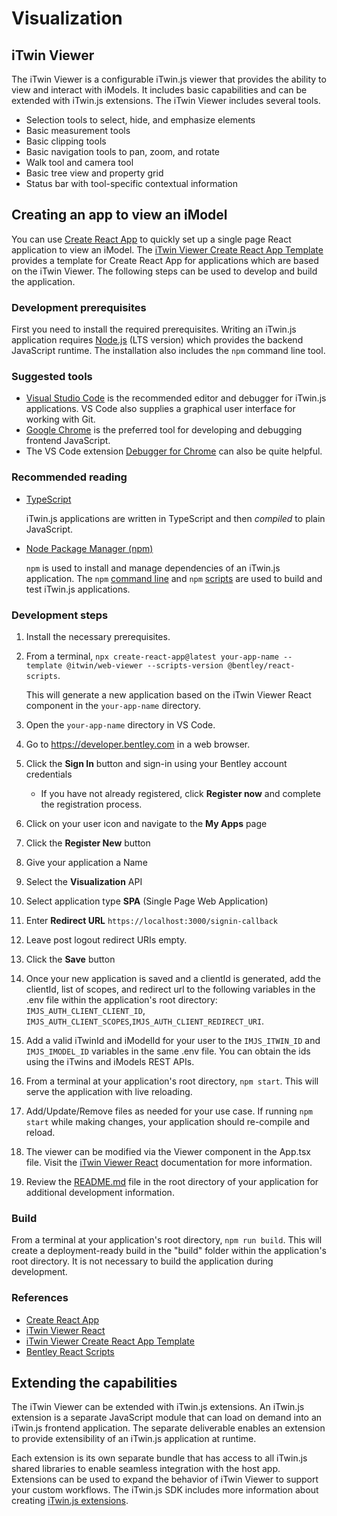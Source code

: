 # Visualization

## iTwin Viewer

The iTwin Viewer is a configurable iTwin.js viewer that provides the ability to view and interact with iModels. It includes basic capabilities and can be extended with iTwin.js extensions. The iTwin Viewer includes several tools.

- Selection tools to select, hide, and emphasize elements
- Basic measurement tools
- Basic clipping tools
- Basic navigation tools to pan, zoom, and rotate
- Walk tool and camera tool
- Basic tree view and property grid
- Status bar with tool-specific contextual information

## Creating an app to view an iModel

You can use <a href="https://create-react-app.dev/" target="_blank">Create React App</a> to quickly set up a single page React application to view an iModel. The <a href="https://www.npmjs.com/package/@itwin/cra-template-web-viewer" target="_blank">iTwin Viewer Create React App Template</a> provides a template for Create React App for applications which are based on the iTwin Viewer. The following steps can be used to develop and build the application.

### Development prerequisites

First you need to install the required prerequisites. Writing an iTwin.js application requires <a href="https://nodejs.org" target="_blank">Node.js</a> (LTS version) which provides the backend JavaScript runtime. The installation also includes the `npm` command line tool.

### Suggested tools

- <a href="https://code.visualstudio.com/" target="_blank">Visual Studio Code</a> is the recommended editor and debugger for iTwin.js applications. VS Code also supplies a graphical user interface for working with Git.
- <a href="https://www.google.com/chrome/" target="_blank">Google Chrome</a> is the preferred tool for developing and debugging frontend JavaScript.
- The VS Code extension <a href="https://marketplace.visualstudio.com/items?itemName=msjsdiag.debugger-for-chrome" target="_blank">Debugger for Chrome</a> can also be quite helpful.

### Recommended reading

- <a href="https://www.typescriptlang.org/" target="_blank">TypeScript</a>

  iTwin.js applications are written in TypeScript and then _compiled_ to plain JavaScript.

- <a href="https://www.npmjs.com/" target="_blank">Node Package Manager (npm)</a>

  `npm` is used to install and manage dependencies of an iTwin.js application. The `npm` <a href="https://docs.npmjs.com/cli/npm" target="_blank">command line</a> and `npm` <a href="https://docs.npmjs.com/misc/scripts" target="_blank">scripts</a> are used to build and test iTwin.js applications.

### Development steps

1. Install the necessary prerequisites.
2. From a terminal, `npx create-react-app@latest your-app-name --template @itwin/web-viewer --scripts-version @bentley/react-scripts`.

   This will generate a new application based on the iTwin Viewer React component in the `your-app-name` directory.

3. Open the `your-app-name` directory in VS Code.
4. Go to https://developer.bentley.com in a web browser.
5. Click the **Sign In** button and sign-in using your Bentley account credentials
   - If you have not already registered, click **Register now** and complete the registration process.
6. Click on your user icon and navigate to the **My Apps** page
7. Click the **Register New** button
8. Give your application a Name
9. Select the **Visualization** API
10. Select application type **SPA** (Single Page Web Application)
11. Enter **Redirect URL** `https://localhost:3000/signin-callback`
12. Leave post logout redirect URIs empty.
13. Click the **Save** button
14. Once your new application is saved and a clientId is generated, add the clientId, list of scopes, and redirect url to the following variables in the .env file within the application's root directory: `IMJS_AUTH_CLIENT_CLIENT_ID`, `IMJS_AUTH_CLIENT_SCOPES`,`IMJS_AUTH_CLIENT_REDIRECT_URI`.
15. Add a valid iTwinId and iModelId for your user to the `IMJS_ITWIN_ID` and `IMJS_IMODEL_ID` variables in the same .env file. You can obtain the ids using the iTwins and iModels REST APIs.
16. From a terminal at your application's root directory, `npm start`. This will serve the application with live reloading.
17. Add/Update/Remove files as needed for your use case. If running `npm start` while making changes, your application should re-compile and reload.
18. The viewer can be modified via the Viewer component in the App.tsx file. Visit the <a href="https://www.npmjs.com/package/@itwin/web-viewer-react" target="_blank">iTwin Viewer React</a> documentation for more information.
19. Review the <a href="https://github.com/iTwin/viewer/blob/master/packages/templates/cra-template-web-viewer/README.md" target="_blank">README.md</a> file in the root directory of your application for additional development information.

### Build

From a terminal at your application's root directory, `npm run build`. This will create a deployment-ready build in the "build" folder within the application's root directory. It is not necessary to build the application during development.

### References

- <a href="https://create-react-app.dev/" target="_blank">Create React App</a>
- <a href="https://www.npmjs.com/package/@itwin/web-viewer-react" target="_blank">iTwin Viewer React</a>
- <a href="https://www.npmjs.com/package/@itwin/cra-template-web-viewer" target="_blank">iTwin Viewer Create React App Template</a>
- <a href="https://www.npmjs.com/package/@bentley/react-scripts" target="_blank">Bentley React Scripts</a>

## Extending the capabilities

The iTwin Viewer can be extended with iTwin.js extensions. An iTwin.js extension is a separate JavaScript module that can load on demand into an iTwin.js frontend application. The separate deliverable enables an extension to provide extensibility of an iTwin.js application at runtime.

Each extension is its own separate bundle that has access to all iTwin.js shared libraries to enable seamless integration with the host app. Extensions can be used to expand the behavior of iTwin Viewer to support your custom workflows. The iTwin.js SDK includes more information about creating <a href="https://www.itwinjs.org/learning/frontend/extensions/" target="_blank">iTwin.js extensions</a>.
